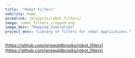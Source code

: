 ```yaml
---
title:  "Robot Filters"
nobility: home
permalink: /projects/robot_filters/
image: robot_filters_cropped.png
image_desc: "Mapping Simulation"
project_desc: "Library of filters for robot applications."
---
```


[https://github.com/griswaldbrooks/robot_filters](https://github.com/griswaldbrooks/robot_filters)